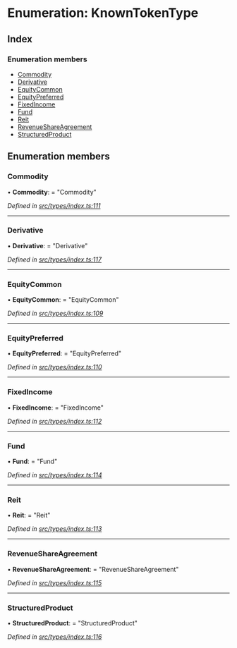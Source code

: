# Enumeration: KnownTokenType

## Index

### Enumeration members

* [Commodity](knowntokentype.md#commodity)
* [Derivative](knowntokentype.md#derivative)
* [EquityCommon](knowntokentype.md#equitycommon)
* [EquityPreferred](knowntokentype.md#equitypreferred)
* [FixedIncome](knowntokentype.md#fixedincome)
* [Fund](knowntokentype.md#fund)
* [Reit](knowntokentype.md#reit)
* [RevenueShareAgreement](knowntokentype.md#revenueshareagreement)
* [StructuredProduct](knowntokentype.md#structuredproduct)

## Enumeration members

###  Commodity

• **Commodity**: = "Commodity"

*Defined in [src/types/index.ts:111](https://github.com/PolymathNetwork/polymesh-sdk/blob/59d9411/src/types/index.ts#L111)*

___

###  Derivative

• **Derivative**: = "Derivative"

*Defined in [src/types/index.ts:117](https://github.com/PolymathNetwork/polymesh-sdk/blob/59d9411/src/types/index.ts#L117)*

___

###  EquityCommon

• **EquityCommon**: = "EquityCommon"

*Defined in [src/types/index.ts:109](https://github.com/PolymathNetwork/polymesh-sdk/blob/59d9411/src/types/index.ts#L109)*

___

###  EquityPreferred

• **EquityPreferred**: = "EquityPreferred"

*Defined in [src/types/index.ts:110](https://github.com/PolymathNetwork/polymesh-sdk/blob/59d9411/src/types/index.ts#L110)*

___

###  FixedIncome

• **FixedIncome**: = "FixedIncome"

*Defined in [src/types/index.ts:112](https://github.com/PolymathNetwork/polymesh-sdk/blob/59d9411/src/types/index.ts#L112)*

___

###  Fund

• **Fund**: = "Fund"

*Defined in [src/types/index.ts:114](https://github.com/PolymathNetwork/polymesh-sdk/blob/59d9411/src/types/index.ts#L114)*

___

###  Reit

• **Reit**: = "Reit"

*Defined in [src/types/index.ts:113](https://github.com/PolymathNetwork/polymesh-sdk/blob/59d9411/src/types/index.ts#L113)*

___

###  RevenueShareAgreement

• **RevenueShareAgreement**: = "RevenueShareAgreement"

*Defined in [src/types/index.ts:115](https://github.com/PolymathNetwork/polymesh-sdk/blob/59d9411/src/types/index.ts#L115)*

___

###  StructuredProduct

• **StructuredProduct**: = "StructuredProduct"

*Defined in [src/types/index.ts:116](https://github.com/PolymathNetwork/polymesh-sdk/blob/59d9411/src/types/index.ts#L116)*
